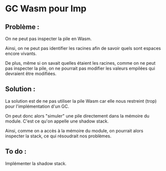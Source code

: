 <h1> GC Wasm pour Imp </h1>

<h2> Problème : </h2>

<p>
On ne peut pas inspecter la pile en Wasm.

Ainsi, on ne peut pas identifier les racines afin de savoir quels sont espaces encore vivants.

De plus, même si on savait quelles étaient les racines, comme on ne peut pas inspecter la pile, on ne pourrait pas modifier les valeurs empilées qui devraient être modifiées.
</p>

<h2> Solution : </h2>

<p>
La solution est de ne pas utiliser la pile Wasm car elle nous restreint (trop) pour l'implémentation d'un GC.

On peut donc alors "simuler" une pile directement dans la mémoire du module.
C'est ce qu'on appelle une shadow stack.

Ainsi, comme on a accès à la mémoire du module, on pourrait alors inspecter la stack, ce qui résoudrait nos problèmes.
</p>

<h2> To do : </h2>

<p>
Implémenter la shadow stack.
</p>
